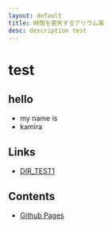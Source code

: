 ```yaml
---
layout: default
title: 時間を喪失するアリウム属
desc: description test
---
```

# test
## hello
- my name is
- kamira

## Links
- [DIR_TEST1](./dir_test1/dir_test.html)

## Contents
- [Github Pages](./github_pages/github_pages.html)
